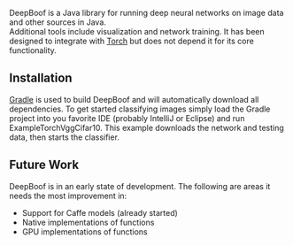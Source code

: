 DeepBoof is a Java library for running deep neural networks on image data and other sources in Java.  
Additional tools include visualization and network training.  It has been designed to integrate with 
[Torch](http://torch.ch/) but does not depend it for its core functionality.

## Installation

[Gradle](http://gradle.org) is used to build DeepBoof and will automatically download all dependencies.
To get started classifying images simply load the Gradle project into you favorite IDE (probably IntelliJ
or Eclipse) and run ExampleTorchVggCifar10.  This example downloads the network and testing data, then
starts the classifier.

## Future Work

DeepBoof is in an early state of development.  The following are areas it needs the most improvement in:

* Support for Caffe models (already started)
* Native implementations of functions
* GPU implementations of functions

